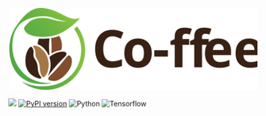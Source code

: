 <p align="center">
  <img width="500" alt="logo" src="Images\logo2.svg"/>
</p>

[![](https://img.shields.io/badge/ID%20Team-C22_PC377-blue)](https://github.com/xrizer/Co-ffee)
[![PyPI version](https://badge.fury.io/py/autokeras.svg)](https://badge.fury.io/py/autokeras)
![Python](https://img.shields.io/badge/python-v3.9.0+-success.svg)
![Tensorflow](https://img.shields.io/badge/tensorflow-v2.8.0+-success.svg)


